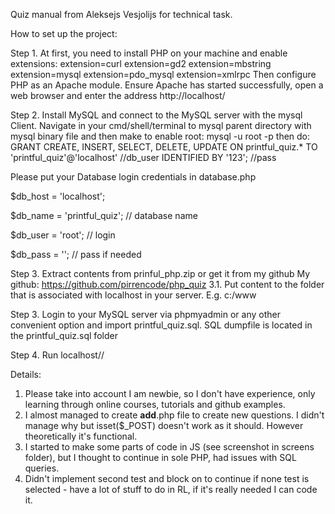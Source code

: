 Quiz manual from Aleksejs Vesjolijs for technical task.

How to set up the project:

Step 1. At first, you need to install PHP on your machine and enable extensions:
extension=curl
extension=gd2
extension=mbstring
extension=mysql
extension=pdo_mysql
extension=xmlrpc
Then configure PHP as an Apache module.
Ensure Apache has started successfully, open a web browser and enter the address http://localhost/

Step 2. Install MySQL and connect to the MySQL server with the mysql Client.
Navigate in your cmd/shell/terminal to mysql parent directory with mysql binary file and then make to enable root:
mysql -u root -p
then do:
GRANT CREATE, INSERT, SELECT, DELETE, UPDATE ON printful_quiz.*
TO 'printful_quiz'@'localhost' //db_user
IDENTIFIED BY '123'; //pass

Please put your Database login credentials in database.php

$db_host = 'localhost';

$db_name = 'printful_quiz'; // database name

$db_user = 'root'; // login

$db_pass = ''; // pass if needed


Step 3. Extract contents from prinful_php.zip or get it from my github
My github: https://github.com/pirrencode/php_quiz
3.1. Put content to the folder that is associated with localhost in your server.
E.g. c:/www

Step 3. Login to your MySQL server via phpmyadmin or any other convenient option and import printful_quiz.sql.
SQL dumpfile is located in the printful_quiz.sql folder

Step 4. Run localhost//

Details:
1. Please take into account I am newbie, so I don't have experience, only learning through online courses, tutorials and github examples.
2. I almost managed to create __add__.php file to create new questions. I didn't manage why but isset($_POST) doesn't work as it should. However theoretically it's functional.
3. I started to make some parts of code in JS (see screenshot in screens folder), but I thought to continue in sole PHP, had issues with SQL queries.
4. Didn't implement second test and block on to continue if none test is selected - have a lot of stuff to do in RL, if it's really needed I can code it.
